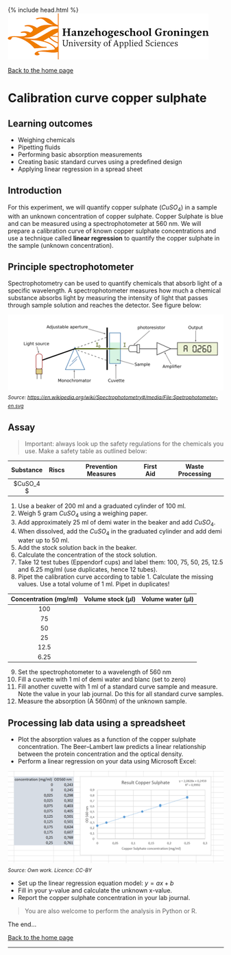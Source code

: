 {% include head.html %}
![Hanze](../hanze/hanze.png)

[Back to the home page](../index.md)   

# Calibration curve copper sulphate

## Learning outcomes
- Weighing chemicals
- Pipetting fluids
- Performing basic absorption measurements
- Creating basic standard curves using a predefined design
- Applying linear regression in a spread sheet

## Introduction
For this experiment, we will quantify copper sulphate $(CuSO_4)$ in a sample with an unknown concentration of copper sulphate. Copper Sulphate is blue and can be measured using a spectrophotometer at 560 nm. We will prepare a calibration curve of known copper sulphate concentrations and use a technique called **linear regression** to quantify the copper sulphate in the sample (unknown concentration).

## Principle spectrophotometer
Spectrophotometry can be used to quantify chemicals that absorb light of a specific wavelength. A spectrophotometer measures how much a chemical substance absorbs light by measuring the intensity of light that passes through sample solution and reaches the detector. See figure below:

![Spectrophotometer](./copper/spectrophotometer.png)
*<sub>Source: https://en.wikipedia.org/wiki/Spectrophotometry#/media/File:Spetrophotometer-en.svg</sub>*

## Assay

> Important: always look up the safety regulations for the chemicals you use. Make a safety table as outlined below:

|Substance|Riscs|Prevention Measures|First Aid|Waste Processing|
|:-------:|-----|-------------------|---------|----------------|
|$CuSO_4 $|     |                   |         |                |


1. Use a beaker of 200 ml and a graduated cylinder of 100 ml.
2. Weigh 5 gram $CuSO_4$ using a weighing paper.
3. Add approximately 25 ml of demi water in the beaker and add $CuSO_4$.
4. When dissolved, add the $CuSO_4$ in the graduated cylinder and add demi water up to 50 ml.
5. Add the stock solution back in the beaker.
6. Calculate the concentration of the stock solution.
7. Take 12 test tubes (Eppendorf cups) and label them: 100, 75, 50, 25, 12.5 and 6.25 mg/ml (use duplicates, hence 12 tubes).
8. Pipet the calibration curve according to table 1. Calculate the missing values. Use a total volume of 1 ml. Pipet in duplicates!

|Concentration (mg/ml)|Volume stock (µl)|Volume water (µl)|
|:-------------------:|-----------------|-----------------|
|100                  |                 |                 |
|75                   |                 |                 |
|50                   |                 |                 |
|25                   |                 |                 |
|12.5                 |                 |                 |
|6.25                 |                 |                 |

9. Set the spectrophotometer to a wavelength of 560 nm
10. Fill a cuvette with 1 ml of demi water and blanc (set to zero)
11. Fill another cuvette with 1 ml of a standard curve sample and measure. Note the value in your lab journal. Do this for all standard curve samples.
12. Measure the absorption (A 560nm) of the unknown sample.

## Processing lab data using a spreadsheet
- Plot the absorption values as a function of the copper sulphate concentration. The Beer–Lambert law predicts a linear relationship between the protein concentration and the optical density.
- Perform a linear regression on your data using Microsoft Excel:

![Copper Example](./copper/copper.png)
*<sub>Source: Own work. Licence: CC-BY</sub>*

- Set up the linear regression equation model: $y = ax + b$
- Fill in your y-value and calculate the unknown x-value.
- Report the copper sulphate concentration in your lab journal.

>You are also welcome to perform the analysis in Python or R.

The end...

[Back to the home page](../index.md)  

---